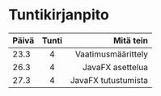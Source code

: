 # Tuntikirjanpito

| Päivä        | Tunti          | Mitä tein  |
| ------------- |:-------------:| -----:|
|  23.3     | 4 | Vaatimusmäärittely |
|  26.3     | 4      |   JavaFX asettelua |
| 27.3 | 4      |  JavaFX tutustumista |
